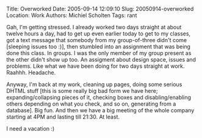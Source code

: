 Title: Overworked
Date: 2005-09-14 12:09:10
Slug: 20050914-overworked
Location: Work
Authors: Michiel Scholten
Tags: rant

<p>Gah, I'm getting stressed. I already worked two days straight at about twelve hours a day, had to get up even earlier today to get to my classes, got a text message that somebody from my group-of-three didn't come [sleeping issues too :)], then stumbled into an assignment that was being done this class. In groups. I was the only member of my group present as the other didn't show up too. An assigment about design space, issues and problems. Like what we have been doing for two days straight at work. Raahhh. Headache.</p>

<p>Anyway, I'm back at my work, cleaning up pages, doing some serious DHTML stuff [this is some really big bad form we have here; expanding/collapsing pieces of it, checking boxes and disabling/enabling others depending on what you check, and so on, generating from a database]. Big fun. And then we have a big meeting of the whole company starting at 4PM and lasting till 21:30. At least.</p>

<p>I need a vacation :)</p>